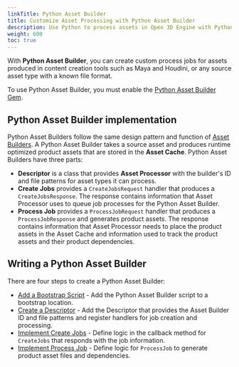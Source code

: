 ```yaml
---
linkTitle: Python Asset Builder
title: Customize Asset Processing with Python Asset Builder
description: Use Python to process assets in Open 3D Engine with Python Asset Builder.
weight: 600
toc: true
---
```


With **Python Asset Builder**, you can create custom process jobs for assets produced in content creation tools such as Maya and Houdini, or any source asset type with a known file format.

To use Python Asset Builder, you must enable the [Python Asset Builder Gem](/docs/user-guide/gems/reference/script/python/python-asset-builder).

## Python Asset Builder implementation

Python Asset Builders follow the same design pattern and function of [Asset Builders](../asset-builders). A Python Asset Builder takes a source asset and produces runtime optimized product assets that are stored in the **Asset Cache**. Python Asset Builders have three parts:

* **Descriptor** is a class that provides **Asset Processor** with the builder's ID and file patterns for asset types it can process.
* **Create Jobs** provides a `CreateJobsRequest` handler that produces a `CreateJobsResponse`. The response contains information that Asset Processor uses to queue job processes for the Python Asset Builder. 
* **Process Job** provides a `ProcessJobRequest` handler that produces a `ProcessJobResponse` and generates product assets. The response contains information that Asset Processor needs to place the product assets in the Asset Cache and information used to track the product assets and their product dependencies.

## Writing a Python Asset Builder 

There are four steps to create a Python Asset Builder:

* [Add a Bootstrap Script](bootstrap) - Add the Python Asset Builder script to a bootstrap location.
* [Create a Descriptor](descriptor) - Add the Descriptor that provides the Asset Builder ID and file patterns and register handlers for job creation and processing.
* [Implement Create Jobs](create-jobs) - Define logic in the callback method for `CreateJobs` that responds with the job information.
* [Implement Process Job](process-job) - Define logic for `ProcessJob` to generate product asset files and dependencies.
